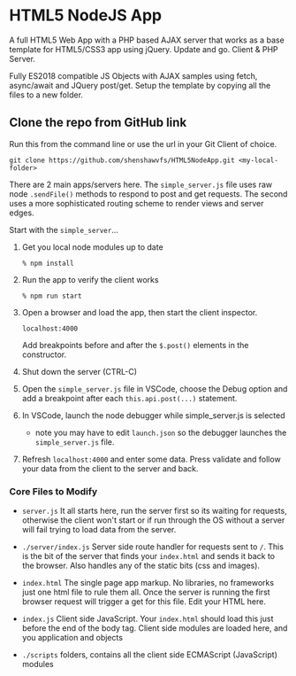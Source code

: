 # HTML5 NodeJS App
A full HTML5 Web App with a PHP based AJAX server that works as a
base template for HTML5/CSS3 app using jQuery. Update and go. Client & PHP Server.

Fully ES2018 compatible JS Objects with AJAX samples using fetch, async/await and JQuery post/get.  Setup the template by copying all the files to a new folder.

## Clone the repo from GitHub link
Run this from the command line or use the url in your Git Client of choice.

```
git clone https://github.com/shenshawvfs/HTML5NodeApp.git <my-local-folder>
```

There are 2 main apps/servers here. The ```simple_server.js``` file uses raw node ```.sendFile()``` methods to respond to post and get requests. The second uses a more sophisticated routing scheme to render views and server edges.

Start with the ```simple_server```...

1. Get you local node modules up to date
    ```
    % npm install
    ```
2. Run the app to verify the client works
    ```
    % npm run start
    ```
3. Open a browser and load the app, then start the client inspector.
    ```
    localhost:4000
    ```
    Add breakpoints before and after the ```$.post()``` elements in the constructor.

4. Shut down the server (CTRL-C)
5. Open the ```simple_server.js``` file in VSCode, choose the Debug option and add a breakpoint after each ```this.api.post(...)``` statement.
6. In VSCode, launch the node debugger while simple_server.js is selected
    * note you may have to edit ```launch.json``` so the debugger launches the ```simple_server.js``` file.

7. Refresh ```localhost:4000``` and enter some data. Press validate and follow your data from the client to the server and back.

### Core Files to Modify
- ```server.js``` It all starts here, run the server first so its waiting for requests, otherwise the client won't start or if run through the OS without a server will fail trying to load data from the server.

- ```./server/index.js``` Server side route handler for requests sent to ```/```.  This is the bit of the server that finds your ```index.html``` and sends it back to the browser.  Also handles any of the static bits (css and images).

- ```index.html``` The single page app markup.  No libraries, no frameworks just one html file to rule them all. Once the server is running the first browser request will trigger a get for this file.  Edit your HTML here.

- ```index.js``` Client side JavaScript. Your ```index.html``` should load this just before the end of the body tag. Client side modules are loaded here, and you application and objects

- ```./scripts``` folders, contains all the client side ECMAScript (JavaScript) modules

